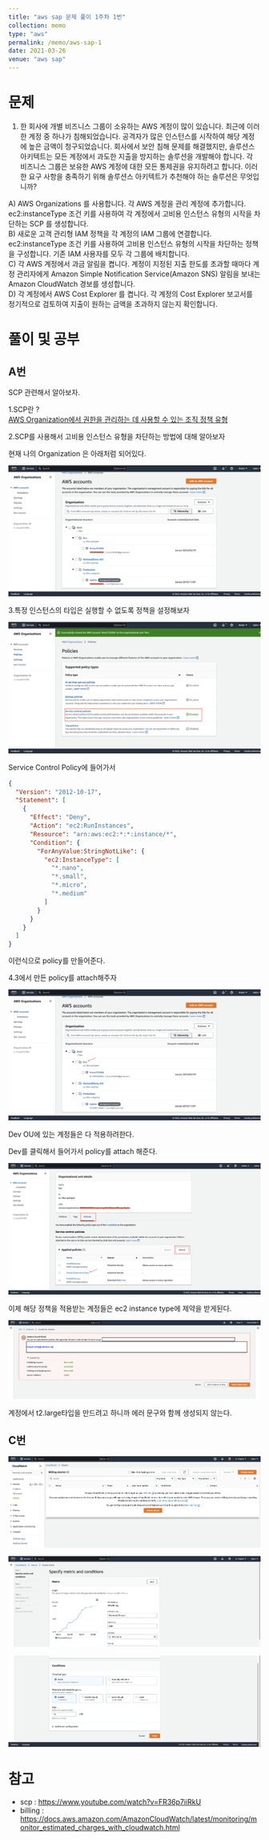 ```yaml
---
title: "aws sap 문제 풀이 1주차 1번"
collection: memo
type: "aws"
permalink: /memo/aws-sap-1
date: 2021-03-26
venue: "aws sap"
---
```



# 문제

1) 한 회사에 개별 비즈니스 그룹이 소유하는 AWS 계정이 많이 있습니다. 최근에 이러한 계정 중
하나가 침해되었습니다. 공격자가 많은 인스턴스를 시작하여 해당 계정에 높은 금액이 청구되었습니다.
회사에서 보안 침해 문제를 해결했지만, 솔루션스 아키텍트는 모든 계정에서 과도한 지출을 방지하는
솔루션을 개발해야 합니다. 각 비즈니스 그룹은 보유한 AWS 계정에 대한 모든 통제권을 유지하려고 합니다.
이러한 요구 사항을 충족하기 위해 솔루션스 아키텍트가 추천해야 하는 솔루션은 무엇입니까?

A) AWS Organizations 를 사용합니다. 각 AWS 계정을 관리 계정에 추가합니다. ec2:instanceType 조건
키를 사용하여 각 계정에서 고비용 인스턴스 유형의 시작을 차단하는 SCP 를 생성합니다.  
B) 새로운 고객 관리형 IAM 정책을 각 계정의 IAM 그룹에 연결합니다. ec2:instanceType 조건 키를
사용하여 고비용 인스턴스 유형의 시작을 차단하는 정책을 구성합니다. 기존 IAM 사용자를 모두 각
그룹에 배치합니다.  
C) 각 AWS 계정에서 과금 알림을 켭니다. 계정이 지정된 지출 한도를 초과할 때마다 계정 관리자에게
Amazon Simple Notification Service(Amazon SNS) 알림을 보내는 Amazon CloudWatch 경보를
생성합니다.  
D) 각 계정에서 AWS Cost Explorer 를 켭니다. 각 계정의 Cost Explorer 보고서를 정기적으로 검토하여
지출이 원하는 금액을 초과하지 않는지 확인합니다.


# 풀이 및 공부

## A번

SCP 관련해서 알아보자.

1.SCP란 ?  
[AWS Organization에서 권한을 관리하는 데 사용할 수 있는 조직 정책 유형](https://docs.aws.amazon.com/organizations/latest/userguide/orgs_manage_policies_scps.html)

2.SCP를 사용해서 고비용 인스턴스 유형을 차단하는 방법에 대해 알아보자  

현재 나의 Organization 은 아래처럼 되어있다.

![](/assets/2023-02-19-17-08-24.png)

3.특정 인스턴스의 타입은 실행할 수 없도록 정책을 설정해보자  

![](/assets/2023-02-19-17-09-47.png)

Service Control Policy에 들어가서

```json
{
  "Version": "2012-10-17",
  "Statement": [
    {
      "Effect": "Deny",
      "Action": "ec2:RunInstances",
      "Resource": "arn:aws:ec2:*:*:instance/*",
      "Condition": {
        "ForAnyValue:StringNotLike": {
          "ec2:InstanceType": [
            "*.nano",
            "*.small",
            "*.micro",
            "*.medium"
          ]
        }
      }
    }
  ]
}
```
이런식으로 policy를 만들어준다.

4.3에서 만든 policy를 attach해주자  

![](/assets/2023-02-19-17-11-06.png)

Dev OU에 있는 계정들은 다 적용하려한다.

Dev를 클릭해서 들어가서 policy를 attach 해준다.

![](/assets/2023-02-19-17-13-54.png)

이제 해당 정책을 적용받는 계정들은 ec2 instance type에 제약을 받게된다.

![](/assets/2023-02-19-17-35-06.png)

계정에서 t2.large타입을 만드려고 하니까 에러 문구와 함께 생성되지 않는다.

## C번

![](/assets/2023-02-21-20-57-30.png)

![](/assets/2023-02-21-20-59-37.png)

![](/assets/2023-02-21-21-04-23.png)


# 참고 

- scp : https://www.youtube.com/watch?v=FR36p7iiRkU
- billing : https://docs.aws.amazon.com/AmazonCloudWatch/latest/monitoring/monitor_estimated_charges_with_cloudwatch.html













